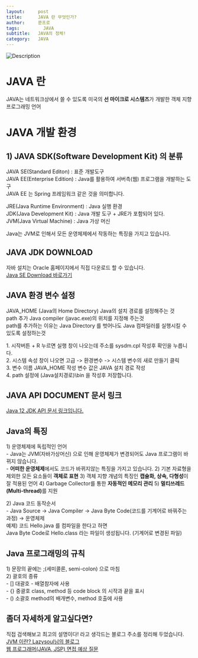 ```yaml
---
layout:     post
title:      JAVA 란 무엇인가?
author:     쭌프로
tags: 		  JAVA
subtitle:   JAVA의 정체!
category:   JAVA
---
```

<!-- Start Writing Below in Markdown -->

![Description](https://alalstjr.github.io/jjunpro.github.io/img/java_bg.png)

# JAVA 란
<p>
  JAVA는 네트워크상에서 쓸 수 있도록 미국의 <b>선 마이크로 시스템즈</b>가 개발한 객체 지향 프로그래밍 언어
</p>

# JAVA 개발 환경

## 1) JAVA SDK(Software Development Kit) 의 분류

<p>
  JAVA SE(Standard Editon) : 표준 개발도구 <br/>
  JAVA EE(Enterprise Edition) : Java를 활용하여 서버측(웹) 프로그램을 개발하는 도구 <br/>
  JAVA EE 는 Spring 프레임워크 같은 것을 의미합니다.
</p>

<p>
  JRE(Java Runtime Environment) : Java 실행 환경 <br/>
  JDK(Java Development Kit) : Java 개발 도구 + JRE가 포함되어 있다. <br/>
  JVM(Java Virtual Machine) : Java 가상 머신
</p>

<p>
  Java는 JVM로 인해서 모든 운영체제에서 작동하는 특징을 가지고 있습니다.
</p>

## JAVA JDK DOWNLOAD

<p>
  자바 설치는 Oracle 홈페이지에서 직접 다운로드 할 수 있습니다.<br/>
  <a href="https://www.oracle.com/technetwork/java/javase/downloads/index.html">Java SE Download 바로가기</a>
</p>

## JAVA 환경 변수 설정

<p>
  JAVA_HOME (Java의 Home Directory) Java의 설치 경로를 설정해주는 것 <br/>
  path 추가 Java compiler (javac.exe)의 위치를 지정해 주는것 <br/>
  path를 추가하는 이유는 Java Directory 를 벗어나도 Java 컴파일러를 실행시킬 수 있도록 설정하는것
</p>

<p>
  1. 시작버튼 + R 누르면 실행 창이 나오는데 주소를 sysdm.cpl 작성후 확인을 누릅니다. <br/>
  2. 시스템 속성 창이 나오면 고급 -> 환경변수 -> 시스템 변수의 새로 만들기 클릭 <br/>
  3. 변수 이름 JAVA_HOME 작성 변수 값은 JAVA 설치 경로 작성  <br/>
  4. path 설정에 (Java설치경로)\bin 을 작성후 저장합니다. 
</p>

## JAVA API DOCUMENT 문서 링크

<a href="https://docs.oracle.com/en/java/javase/12/docs/api/index.html">Java 12 JDK API 문서 링크입니다.</a>

## Java의 특징

<p>
  1) 운영체제에 독립적인 언어 <br/>
  - Java는 JVM(자바가상머신) 으로 인해 운영체제가 변경되어도 Java 프로그램이 바뀌지 않습니다. <br/>
  - <b>어떠한 운영체제</b>에서도 코드가 바뀌지않는 특징을 가지고 있습니다.
  2) 기본 자료형을 제외한 모든 요소들이 <b>객체로 표현</b>
  3) 객체 지향 개념의 특징인 <b>캡슐화, 상속, 다형성</b>이 잘 적용된 언어
  4) Garbage Collector를 통한 <b>자동적인 메모리 관리</b>
  5) <b>멀티쓰레드(Multi-thread)</b>를 지원
</p>

<p>
  2) Java 코드 동작순서 <br/>
  - Java Source -> Java Compiler -> Java Byte Code(코드를 기계어로 바꿔주는 과정) -> 운영체제 <br/>
  예제) 코드 Hello.java 를 컴파일을 한다고 하면 <br/>
  Java Byte Code로 Hello.class 라는 파일이 생성됩니다. (기계어로 변경된 파일)<br/>
</p>

## Java 프로그래밍의 규칙
<p>
  1) 문장의 끝에는 ;(세미콜론, semi-colon) 으로 마침 <br/>
  2) 괄호의 종류 <br/>
    - [] 대괄호 - 배열참자에 사용 <br/>
    - {} 중괄호 class, method 등 code block 의 시작과 끝을 표시 <br/>
    - () 소괄호 method의 배개변수, method 호출에 사용
</p>

## 좀더 자세하게 알고싶다면?
직접 검색해보고 최고의 설명이다! 라고 생각드는 블로그 주소를 정리해 두었습니다. <br/>
<a href="https://medium.com/@lazysoul/jvm-%EC%9D%B4%EB%9E%80-c142b01571f2">JVM 이란? Lazysoul님의 블로그</a> <br/>
<a href="https://hahahoho5915.tistory.com/16">웹 프로그래머(JAVA, JSP) 면접 예상 질문</a>
